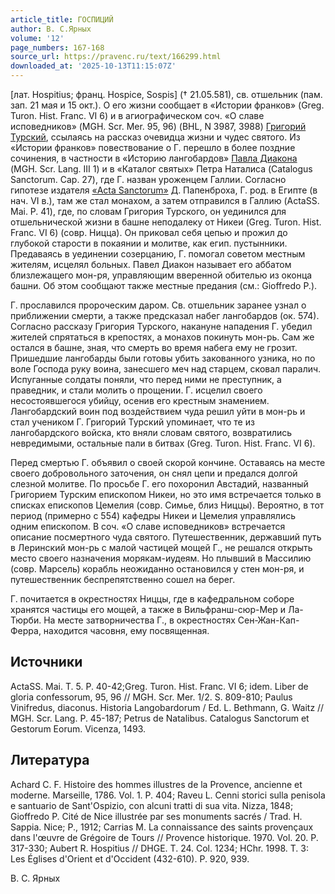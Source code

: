```yaml
---
article_title: ГОСПИЦИЙ
author: В. С.Ярных
volume: '12'
page_numbers: 167-168
source_url: https://pravenc.ru/text/166299.html
downloaded_at: '2025-10-13T11:15:07Z'
---
```


[лат. Hospitius; франц. Hospice, Sospis] († 21.05.581), св. отшельник (пам. зап. 21 мая и 15 окт.). О его жизни сообщает в «Истории франков» (Greg. Turon. Hist. Franc. VI 6) и в агиографическом соч. «О славе исповедников» (MGH. Scr. Mer. 95, 96) (BHL, N 3987, 3988) [Григорий Турский](<https://pravenc.ru/text/Григорий Турский.html>), ссылаясь на рассказ очевидца жизни и чудес святого. Из «Истории франков» повествование о Г. перешло в более поздние сочинения, в частности в «Историю лангобардов» [Павла Диакона](<https://pravenc.ru/text/Павл Диакон.html>) (MGH. Scr. Lang. III 1) и в «Каталог святых» Петра Наталиса (Catalogus Sanctorum. Cap. 27), где Г. назван уроженцем Галлии. Согласно гипотезе издателя [«Acta Sanctorum»](<https://pravenc.ru/text/ Acta Sanctorum .html>) Д. Папенброха, Г. род. в Египте (в нач. VI в.), там же стал монахом, а затем отправился в Галлию (ActaSS. Mai. P. 41), где, по словам Григория Турского, он уединился для отшельнической жизни в башне неподалеку от Никеи (Greg. Turon. Hist. Franc. VI 6) (совр. Ницца). Он приковал себя цепью и прожил до глубокой старости в покаянии и молитве, как егип. пустынники. Предаваясь в уединении созерцанию, Г. помогал советом местным жителям, исцелял больных. Павел Диакон называет его аббатом близлежащего мон-ря, управляющим вверенной обителью из оконца башни. Об этом сообщают также местные предания (см.: Gioffredo P.).

Г. прославился пророческим даром. Св. отшельник заранее узнал о приближении смерти, а также предсказал набег лангобардов (ок. 574). Согласно рассказу Григория Турского, накануне нападения Г. убедил жителей спрятаться в крепостях, а монахов покинуть мон-рь. Сам же остался в башне, зная, что смерть во время набега ему не грозит. Пришедшие лангобарды были готовы убить закованного узника, но по воле Господа руку воина, занесшего меч над старцем, сковал паралич. Испуганные солдаты поняли, что перед ними не преступник, а праведник, и стали молить о прощении. Г. исцелил своего несостоявшегося убийцу, осенив его крестным знамением. Лангобардский воин под воздействием чуда решил уйти в мон-рь и стал учеником Г. Григорий Турский упоминает, что те из лангобардского войска, кто вняли словам святого, возвратились невредимыми, остальные пали в битвах (Greg. Turon. Hist. Franc. VI 6).

Перед смертью Г. объявил о своей скорой кончине. Оставаясь на месте своего добровольного заточения, он снял цепи и предался долгой слезной молитве. По просьбе Г. его похоронил Австадий, названный Григорием Турским епископом Никеи, но это имя встречается только в списках епископов Цемелия (совр. Симье, близ Ниццы). Вероятно, в тот период (примерно с 554) кафедры Никеи и Цемелия управлялись одним епископом. В соч. «О славе исповедников» встречается описание посмертного чуда святого. Путешественник, державший путь в Леринский мон-рь с малой частицей мощей Г., не решался открыть место своего назначения морякам-иудеям. Но плывший в Массилию (совр. Марсель) корабль неожиданно остановился у стен мон-ря, и путешественник беспрепятственно сошел на берег.

Г. почитается в окрестностях Ниццы, где в кафедральном соборе хранятся частицы его мощей, а также в Вильфранш-сюр-Мер и Ла-Тюрби. На месте затворничества Г., в окрестностях Сен-Жан-Кап-Ферра, находится часовня, ему посвященная.

## Источники

ActaSS. Mai. T. 5. P. 40-42;Greg. Turon. Hist. Franc. VI 6; idem. Liber de gloria confessorum, 95, 96 // MGH. Scr. Mer. 1/2. S. 809-810; Paulus Vinifredus, diaconus. Historia Langobardorum / Ed. L. Bethmann, G. Waitz // MGH. Scr. Lang. P. 45-187; Petrus de Natalibus. Catalogus Sanctorum et Gestorum Eorum. Vicenza, 1493.

## Литература

Achard C. F. Histoire des hommes illustres de la Provence, ancienne et moderne. Marseille, 1786. Vol. 1. P. 404; Raveu L. Cenni storici sulla penisola e santuario de Sant'Ospizio, con alcuni tratti di sua vita. Nizza, 1848; Gioffredo P. Cité de Nice illustrée par ses monuments sacrés / Trad. H. Sappia. Nice; P., 1912; Carrias M. La connaissance des saints provençaux dans l'œuvre de Grégoire de Tours // Provence historique. 1970. Vol. 20. P. 317-330; Aubert R. Hospitius // DHGE. T. 24. Col. 1234; HChr. 1998. T. 3: Les Églises d'Orient et d'Occident (432-610). P. 920, 939.

В. С.  Ярных
